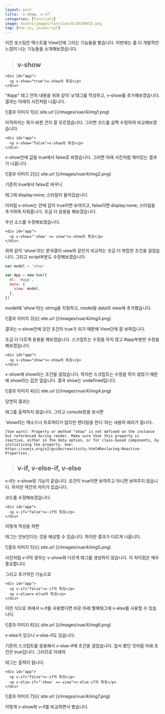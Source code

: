 ```yaml
---
layout: post
title: 'v-show, v-if'
categories: [Tutorials]
image: assets/images/function/0/20190415.png
tag: [Vue.js, javascript]
---
```


이전 포스팅은 텍스트를 View단에 그리는 기능들을 봤습니다. 이번에는 좀 더 개발적인 느낌이 나는 기능들을 소개해보겠습니다.

> ## v-show

```vue
<div id="app">
  <p v-show="true">v-show의 특징</p>
</div>
```

"#app" 태그 안의 내용을 위와 같이 'p'태그를 작성하고, v-show를 추가해보겠습니다. 결과는 아래의 사진처럼 나옵니다.

![결과 이미지 1]({{ site.url }}/images/vue/4/img1.png)

아직까지는 뭐가 바뀐 건지 잘 모르겠습니다. 그러면 코드를 살짝 수정하여 비교해보겠습니다.

```vue
<div id="app">
  <p v-show="false">v-show의 특징</p>
</div>
```

v-show안에 값을 true에서 false로 바꿨습니다. 그러면 아래 사진처럼 재미있는 결과가 나옵니다.

![결과 이미지 2]({{ site.url }}/images/vue/4/img2.png)

기존의 true에서 false로 바꾸니 <p>태그에 display:none; 스타일이 들어갔습니다.

이처럼 v-show는 안에 값이 true이면 보여지고, false이면 display:none; 스타일을 추가하여 지워줍니다. 조금 더 응용을 해보겠습니다.

우선 소스를 수정해보겠습니다.

```vue
<div id="app">
  <p v-show="'show' == view">v-show의 특징</p>
</div>
```

위와 같이 'show'라는 문자열이 view와 같은지 비교하는 조금 더 복잡한 조건을 걸었습니다. 그리고 script부분도 수정해보겠습니다.

```javascript
var model = 'show'

var App = new Vue({
  el: '#app',
  data: {
    view: model,
  },
})
```

model에 'show'라는 string을 지정하고, model을 data의 view에 추가했습니다.

![결과 이미지 3]({{ site.url }}/images/vue/4/img3.png)

결과는 v-show안에 있던 조건이 true가 되기 때문에 View단에 잘 보여집니다.

조금 더 다르게 응용을 해보겠습니다. 스크립트는 수정을 하지 않고 #app부분만 수정을 해보겠습니다.

```vue
<div id="app">
  <p v-show="show">v-show의 특징</p>
</div>
```

v-show에 show라는 조건을 걸었습니다. 하지만 스크립트는 수정을 하지 않았기 때문에 show라는 값은 없습니다. 결국 show는 undefined입니다.

![결과 이미지 4]({{ site.url }}/images/vue/4/img4.png)

당연히 결과는 <p>태그를 출력하지 않습니다. 그리고 console창을 보시면

'show라는 메소드나 프로퍼티가 없지만 렌더링을 한다.'라는 내용의 에러가 뜹니다.

```
[Vue warn]: Property or method "show" is not defined on the instance but referenced during render. Make sure that this property is reactive, either in the data option, or for class-based components, by initializing the property. See: https://vuejs.org/v2/guide/reactivity.html#Declaring-Reactive-Properties.
```

> ## v-if, v-else-if, v-else

v-if는 v-show랑 기능이 같습니다. 조건이 true이면 보여주고 아니면 보여주지 않습니다. 하지만 약간의 차이가 있습니다.

코드를 수정해보겠습니다.

```vue
<div id="app">
  <p v-if="false">v-if의 특징</p>
</div>
```

이렇게 작성을 하면 <p>태그는 안보인다는 것을 예상할 수 있습니다. 하지만 결과가 다르게 나옵니다.

![결과 이미지 5]({{ site.url }}/images/vue/4/img5.png)

사진처럼 v-if의 경우는 v-show와 다르게 태그를 생성하지 않습니다. 이 차이점은 매우 중요합니다.

그리고 추가적인 기능으로

```vue
<div id="app">
  <p v-if="false">v-if의 특징</p>
  <p v-else>v-else의 특징</p>
</div>
```

이런 식으로 위에서 v-if를 사용했다면 바로 아래 형제태그에 v-else를 사용할 수 있습니다.

![결과 이미지 6]({{ site.url }}/images/vue/4/img6.png)

v-else가 있으니 v-else-if도 있습니다.

기존의 스크립트를 응용해서 v-else-if에 조건을 걸었습니다. 앞서 봤던 것처럼 아래 조건은 true입니다. 그러므로 아래의 <p>태그는 출력이 됩니다.

```vue
<div id="app">
  <p v-if="false">v-if의 특징</p>
  <p v-else-if="'show' == view">v-else-if의 특징</p>
</div>
```

![결과 이미지 7]({{ site.url }}/images/vue/4/img7.png)

이렇게 v-show와 v-if를 비교하면서 봤습니다.

